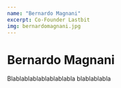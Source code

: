 ```yaml
---
name: "Bernardo Magnani"
excerpt: Co-Founder Lastbit
img: bernardomagnani.jpg
---
```


# Bernardo Magnani
 
Blablablablablablablabla
blablablabla

